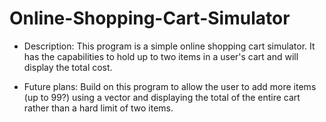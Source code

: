 # Online-Shopping-Cart-Simulator
- Description: This program is a simple online shopping cart simulator. It has the capabilities to hold up to two items in a user's cart and will display the total cost.

- Future plans: Build on this program to allow the user to add more items (up to 99?) using a vector and displaying the total of the entire cart rather than a hard limit of two items.
